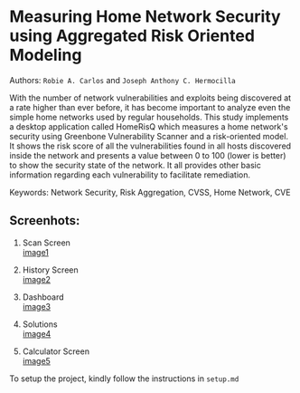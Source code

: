 # Measuring Home Network Security using Aggregated Risk Oriented Modeling
Authors: `Robie A. Carlos` and `Joseph Anthony C. Hermocilla`

With the number of network vulnerabilities and exploits being discovered at a rate higher than ever before, it has become important to analyze even the simple home networks used by regular households. This study implements a desktop application called HomeRisQ which measures a home network's security using Greenbone Vulnerability Scanner and a risk-oriented model. It shows the risk score of all the vulnerabilities found in all hosts discovered inside the network and presents a value between 0 to 100 (lower is better) to show the security state of the network. It all provides other basic information regarding each vulnerability to facilitate remediation. 

Keywords: Network Security, Risk Aggregation, CVSS, Home Network, CVE

## Screenhots:

1. Scan Screen  
[image1](screenshots/scan-after.png)

2. History Screen  
[image2](screenshots/history.png)

3. Dashboard  
[image3](screenshots/dashboard-medium.png)

4. Solutions  
[image4](screenshots/solutions.png)

5. Calculator Screen  
[image5](screenshots/calculator-medium.png)

To setup the project, kindly follow the instructions in `setup.md`
